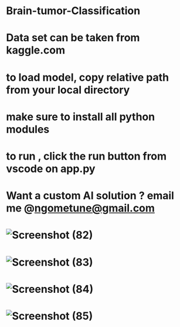 # Brain-tumor-Classification
# Data set can be taken from kaggle.com
# to load model, copy relative path from your local directory
# make sure to install all python modules 
# to run , click the run button from vscode on app.py
# Want a custom AI solution ? email me @ngometune@gmail.com
# ![Screenshot (82)](https://github.com/RYANFRANKLIN237/Brain-tumor-Classification/assets/95378076/dc936f53-9b09-4806-9d87-2d93d8241d0a)
# ![Screenshot (83)](https://github.com/RYANFRANKLIN237/Brain-tumor-Classification/assets/95378076/0e7793ba-9e61-4475-a133-8801f20d2b35)
# ![Screenshot (84)](https://github.com/RYANFRANKLIN237/Brain-tumor-Classification/assets/95378076/ae1c45fc-bd0d-492a-861e-4b50c21495d8)
# ![Screenshot (85)](https://github.com/RYANFRANKLIN237/Brain-tumor-Classification/assets/95378076/8accb849-0cec-49cc-90cb-9d74c5a407e3)




